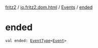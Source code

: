 [fritz2](../../index.md) / [io.fritz2.dom.html](../index.md) / [Events](index.md) / [ended](./ended.md)

# ended

`val ended: `[`EventType`](../-event-type/index.md)`<`[`Event`](https://kotlinlang.org/api/latest/jvm/stdlib/org.w3c.dom.events/-event/index.html)`>`